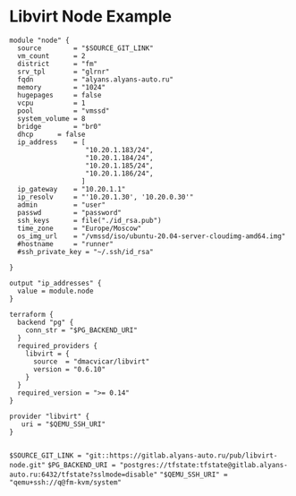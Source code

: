 # Libvirt Node Example
```
module "node" {
  source        = "$SOURCE_GIT_LINK"
  vm_count      = 2
  district      = "fm"
  srv_tpl       = "glrnr"
  fqdn          = "alyans.alyans-auto.ru"
  memory        = "1024"
  hugepages     = false
  vcpu          = 1
  pool          = "vmssd"
  system_volume = 8
  bridge        = "br0"
  dhcp 		= false
  ip_address 	= [
                   "10.20.1.183/24",
                   "10.20.1.184/24",
                   "10.20.1.185/24",
                   "10.20.1.186/24",
                  ]
  ip_gateway    = "10.20.1.1"
  ip_resolv     = "'10.20.1.30', '10.20.0.30'"
  admin         = "user"
  passwd        = "password"
  ssh_keys      = file("./id_rsa.pub")
  time_zone     = "Europe/Moscow"
  os_img_url    = "/vmssd/iso/ubuntu-20.04-server-cloudimg-amd64.img"
  #hostname     = "runner"
  #ssh_private_key = "~/.ssh/id_rsa"
  
}

output "ip_addresses" {
  value = module.node
}

terraform {
  backend "pg" {
    conn_str = "$PG_BACKEND_URI"
  }
  required_providers {
    libvirt = {
      source  = "dmacvicar/libvirt"
      version = "0.6.10"
    }
  }
  required_version = ">= 0.14"
}

provider "libvirt" {
   uri = "$QEMU_SSH_URI"
}


```
`$SOURCE_GIT_LINK = "git::https://gitlab.alyans-auto.ru/pub/libvirt-node.git"`
`$PG_BACKEND_URI = "postgres://tfstate:tfstate@gitlab.alyans-auto.ru:6432/tfstate?sslmode=disable"`
`"$QEMU_SSH_URI" = "qemu+ssh://q@fm-kvm/system"`
